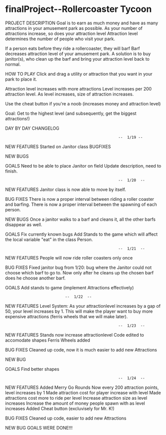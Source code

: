 # finalProject--Rollercoaster Tycoon

  PROJECT DESCRIPTION
Goal is to earn as much money and have as many attractions in your amusement park as possible.
As your number of attractions increase, so does your attraction level
Attraction level determines the number of people who visit your park.

If a person eats before they ride a rollercoaster, they will barf
Barf decreases attraction level of your amusement park.
A solution is to buy janitor(s), who clean up the barf and bring your attraction level back to normal.


  HOW TO PLAY
Click and drag a utility or attraction that you want in your park to place it.

Attraction level increases with more attractions
Level increases per 200 attraction level.
As level increases, size of attraction increases.

Use the cheat button if you're a noob (increases money and attraction level)

Goal: Get to the highest level (and subsequently, get the biggest attractions!)






DAY BY DAY CHANGELOG

                                                       --  1/19 --
  NEW FEATURES
   Started on Janitor class
  BUGFIXES
   
  NEW BUGS

  GOALS
   Need to be able to place Janitor on field
   Update description, need to finish.

                                                       --  1/20  --
  NEW FEATURES
   Janitor class is now able to move by itself.

  BUG FIXES
   There is now a proper interval between riding a roller coaster and barfing.
   There is now a proper interval between the spawning of each person.
   
  NEW BUGS
   Once a janitor walks to a barf and cleans it, all the other barfs disappear as well.

  GOALS
   Fix currently known bugs
   Add Stands to the game which will affect the local variable "eat" in the class Person.

                                                       --  1/21  --
  NEW FEATURES
   People will now ride roller coasters only once
   
  BUG FIXES
   Fixed janitor bug from 1/20: bug where the Janitor could not choose which barf to go to. Now only after he cleans up the chosen barf does he choose another barf.
   
  GOALS
   Add stands to game (implement Attractions effectively)
   
						       --  1/22  --
  NEW FEATURES
    Level System: As your attractionlevel increases by a gap of 50, your level increases by 1. This will make the player want to buy more expensive attractions (ferris wheels that we will make later).

                                                       --  1/23  --
  NEW FEATURES
    Stands now increase attractionlevel
    Code edited to accomodate shapes
    Ferris Wheels added
    
  BUG FIXES
    Cleaned up code, now it is much easier to add new Attractions
    
  NEW BUG

  GOALS
    Find better shapes
  

                                                       --  1/24  --
  NEW FEATURES
    Added Merry Go Rounds
    Now every 200 attraction points, level increases by 1
    Made attraction cost for player increase with level
    Made attractions cost more to ride per level
    Increase attraction size as level increases
    Increase the amount of money people spawn with as level increases
    Added Cheat button (excluvisely for Mr. K!)
    
  BUG FIXES
    Cleaned up code, easier to add new Attractions
   
  NEW BUG
  GOALS
    WERE DONE!!!

